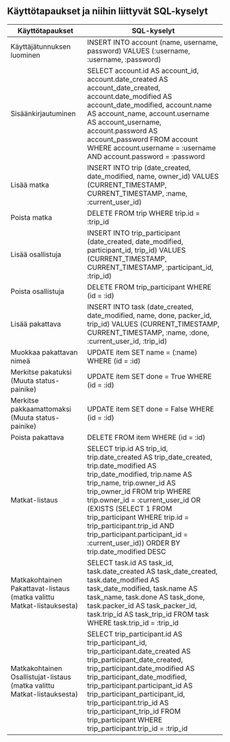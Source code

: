 ## Käyttötapaukset ja niihin liittyvät SQL-kyselyt

Käyttötapaukset | SQL-kyselyt
----------------|------------
Käyttäjätunnuksen luominen|INSERT INTO account (name, username, password) VALUES (:username, :username, :password)
Sisäänkirjautuminen|SELECT account.id AS account_id, account.date_created AS account_date_created, account.date_modified AS account_date_modified, account.name AS account_name, account.username AS account_username, account.password AS account_password FROM account WHERE account.username = :username AND account.password = :password
Lisää matka|INSERT INTO trip (date_created, date_modified, name, owner_id) VALUES (CURRENT_TIMESTAMP, CURRENT_TIMESTAMP, :name, :current_user_id)
Poista matka|DELETE FROM trip WHERE trip.id = :trip_id
Lisää osallistuja|INSERT INTO trip_participant (date_created, date_modified, participant_id, trip_id) VALUES (CURRENT_TIMESTAMP, CURRENT_TIMESTAMP, :participant_id, :trip_id)
Poista osallistuja|DELETE FROM trip_participant WHERE (id = :id)
Lisää pakattava|INSERT INTO task (date_created, date_modified, name, done, packer_id, trip_id) VALUES (CURRENT_TIMESTAMP, CURRENT_TIMESTAMP, :name, :done, :current_user_id, :trip_id)
Muokkaa pakattavan nimeä|UPDATE item SET name = (:name) WHERE (id = :id)
Merkitse pakatuksi (Muuta status-painike)|UPDATE item SET done = True WHERE (id = :id)
Merkitse pakkaamattomaksi (Muuta status-painike)|UPDATE item SET done = False WHERE (id = :id)
Poista pakattava|DELETE FROM item WHERE (id = :id)
Matkat-listaus|SELECT trip.id AS trip_id, trip.date_created AS trip_date_created, trip.date_modified AS trip_date_modified, trip.name AS trip_name, trip.owner_id AS trip_owner_id FROM trip WHERE trip.owner_id = :current_user_id OR (EXISTS (SELECT 1 FROM trip_participant WHERE trip.id = trip_participant.trip_id AND trip_participant.participant_id = :current_user_id)) ORDER BY trip.date_modified DESC
Matkakohtainen Pakattavat-listaus (matka valittu Matkat-listauksesta)|SELECT task.id AS task_id, task.date_created AS task_date_created, task.date_modified AS task_date_modified, task.name AS task_name, task.done AS task_done, task.packer_id AS task_packer_id, task.trip_id AS task_trip_id FROM task WHERE task.trip_id = :trip_id
Matkakohtainen Osallistujat-listaus (matka valittu Matkat-listauksesta)|SELECT trip_participant.id AS trip_participant_id, trip_participant.date_created AS trip_participant_date_created, trip_participant.date_modified AS trip_participant_date_modified, trip_participant.participant_id AS trip_participant_participant_id, trip_participant.trip_id AS trip_participant_trip_id FROM trip_participant WHERE trip_participant.trip_id = :trip_id
